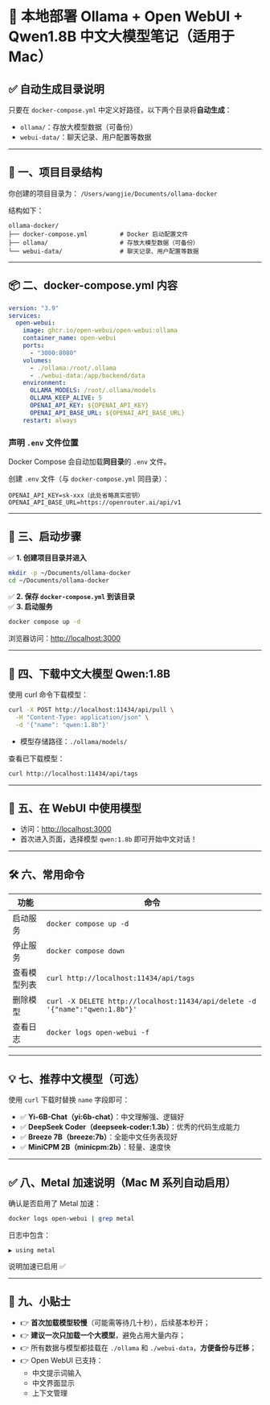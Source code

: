 # 🐳 本地部署 Ollama + Open WebUI + Qwen1.8B 中文大模型笔记（适用于 Mac）

## ✅ 自动生成目录说明
只要在 `docker-compose.yml` 中定义好路径，以下两个目录将**自动生成**：

- `ollama/`：存放大模型数据（可备份）
- `webui-data/`：聊天记录、用户配置等数据

------

## 📁 一、项目目录结构
你创建的项目目录为：
`/Users/wangjie/Documents/ollama-docker`

结构如下：

```
ollama-docker/
├── docker-compose.yml         # Docker 启动配置文件
├── ollama/                    # 存放大模型数据（可备份）
└── webui-data/                # 聊天记录、用户配置等数据
```

------

## 📦 二、docker-compose.yml 内容

```yaml
version: "3.9"
services:
  open-webui:
    image: ghcr.io/open-webui/open-webui:ollama
    container_name: open-webui
    ports:
      - "3000:8080"
    volumes:
      - ./ollama:/root/.ollama
      - ./webui-data:/app/backend/data
    environment:
      OLLAMA_MODELS: /root/.ollama/models
      OLLAMA_KEEP_ALIVE: 5
      OPENAI_API_KEY: ${OPENAI_API_KEY}
      OPENAI_API_BASE_URL: ${OPENAI_API_BASE_URL}
    restart: always
```

### 声明 `.env` 文件位置

Docker Compose 会自动加载**同目录**的 `.env` 文件。

创建 `.env` 文件（与 `docker-compose.yml` 同目录）：

```
OPENAI_API_KEY=sk-xxx（此处省略真实密钥）
OPENAI_API_BASE_URL=https://openrouter.ai/api/v1
```

------

## 🚀 三、启动步骤

✅ **1. 创建项目目录并进入**

```bash
mkdir -p ~/Documents/ollama-docker
cd ~/Documents/ollama-docker
```

✅ **2. 保存 `docker-compose.yml` 到该目录**  
✅ **3. 启动服务**

```bash
docker compose up -d
```

浏览器访问：[http://localhost:3000](http://localhost:3000)

------

## 🤖 四、下载中文大模型 Qwen:1.8B

使用 curl 命令下载模型：

```bash
curl -X POST http://localhost:11434/api/pull \
  -H "Content-Type: application/json" \
  -d '{"name": "qwen:1.8b"}'
```

- 模型存储路径：`./ollama/models/`

查看已下载模型：

```bash
curl http://localhost:11434/api/tags
```

------

## 🧠 五、在 WebUI 中使用模型

- 访问：[http://localhost:3000](http://localhost:3000)
- 首次进入页面，选择模型 `qwen:1.8b` 即可开始中文对话！

------

## 🛠 六、常用命令

| 功能         | 命令 |
|--------------|------|
| 启动服务     | `docker compose up -d` |
| 停止服务     | `docker compose down` |
| 查看模型列表 | `curl http://localhost:11434/api/tags` |
| 删除模型     | `curl -X DELETE http://localhost:11434/api/delete -d '{"name":"qwen:1.8b"}'` |
| 查看日志     | `docker logs open-webui -f` |

------

## 💡 七、推荐中文模型（可选）

使用 `curl` 下载时替换 `name` 字段即可：

- ✅ **Yi-6B-Chat（yi:6b-chat）**：中文理解强、逻辑好  
- ✅ **DeepSeek Coder（deepseek-coder:1.3b）**：优秀的代码生成能力  
- ✅ **Breeze 7B（breeze:7b）**：全能中文任务表现好  
- ✅ **MiniCPM 2B（minicpm:2b）**：轻量、速度快  

------

## ✅ 八、Metal 加速说明（Mac M 系列自动启用）

确认是否启用了 Metal 加速：

```bash
docker logs open-webui | grep metal
```

日志中包含：

```
▶ using metal
```

说明加速已启用 ✅

------

## 📝 九、小贴士

- 👉 **首次加载模型较慢**（可能需等待几十秒），后续基本秒开；
- 👉 **建议一次只加载一个大模型**，避免占用大量内存；
- 👉 所有数据与模型都挂载在 `./ollama` 和 `./webui-data`，**方便备份与迁移**；
- 👉 Open WebUI 已支持：
  - 中文提示词输入
  - 中文界面显示
  - 上下文管理
